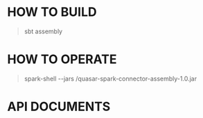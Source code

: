 # HOW TO BUILD

> sbt assembly  

# HOW TO OPERATE

> spark-shell --jars <path to the adapter jar>/quasar-spark-connector-assembly-1.0.jar  

# API DOCUMENTS

